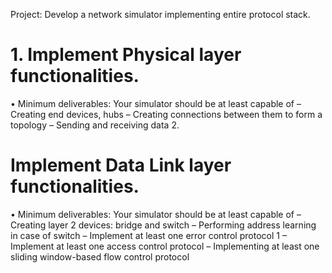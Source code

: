 Project: Develop a network simulator implementing entire protocol stack.
<h1>1. Implement Physical layer functionalities.</h1>
• Minimum deliverables: Your simulator should be at least capable
of
– Creating end devices, hubs
– Creating connections between them to form a topology
– Sending and receiving data
2.<h1>Implement Data Link layer functionalities.</h1>
• Minimum deliverables: Your simulator should be at least capable
of
– Creating layer 2 devices: bridge and switch
– Performing address learning in case of switch
– Implement at least one error control protocol
1
– Implement at least one access control protocol
– Implementing at least one sliding window-based flow control protocol
